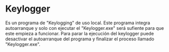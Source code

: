 # Keylogger

Es un programa de "Keylogging" de uso local. Este programa integra autoarranque y solo con ejecutar el "Keylogger.exe" será sufiente para 
que este empieza a funcionar.
Para parar la ejecución del keylogger puede desactivar el autoarranque del programa y finalizar el proceso llamado "Keylogger.exe".
